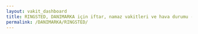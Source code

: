 ```yaml
---
layout: vakit_dashboard
title: RINGSTED, DANIMARKA için iftar, namaz vakitleri ve hava durumu - ilçe/eyalet seç
permalink: /DANIMARKA/RINGSTED/
---
```


<script type="text/javascript">
  var GLOBAL_COUNTRY = 'DANIMARKA';
  var GLOBAL_CITY = 'RINGSTED';
  var GLOBAL_STATE = '';
  var lat = 72;
  var lon = 21;
</script>
